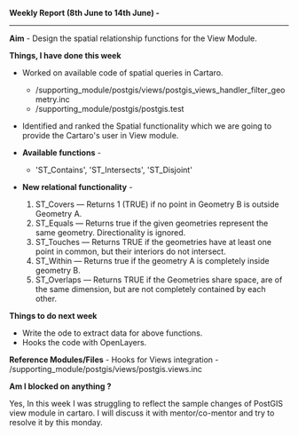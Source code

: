 **Weekly Report (8th June to 14th June) -**

***

**Aim** - Design the spatial relationship functions for the View Module.

**Things, I have done this week**

* Worked on available code of spatial queries in Cartaro.

  * /supporting_module/postgis/views/postgis_views_handler_filter_geometry.inc
  * /supporting_module/postgis/postgis.test

* Identified and ranked the Spatial functionality which we are going to provide the Cartaro's user in View module.

* **Available functions** -  
  * 'ST_Contains', 'ST_Intersects', 'ST_Disjoint'

* **New relational functionality** -
  1. ST_Covers — Returns 1 (TRUE) if no point in Geometry B is outside Geometry A.
  2. ST_Equals — Returns true if the given geometries represent the same geometry. Directionality is ignored.
  3. ST_Touches — Returns TRUE if the geometries have at least one point in common, but their interiors do not intersect.
  4. ST_Within — Returns true if the geometry A is completely inside geometry B.
  5. ST_Overlaps — Returns TRUE if the Geometries share space, are of the same dimension, but are not completely contained by each other.

**Things to do next week**

* Write the ode to extract data for above functions.
* Hooks the code with OpenLayers.  

**Reference Modules/Files** - 
Hooks for Views integration - /supporting_module/postgis/views/postgis.views.inc

**Am I blocked on anything ?**

Yes, In this week I was struggling to reflect the sample changes of PostGIS view module in cartaro. I will discuss it with mentor/co-mentor and try to resolve it by this monday. 